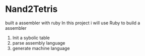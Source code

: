 # Nand2Tetris
built a assembler with ruby
In this project i will use Ruby to build a assembler
1. Init a sybolic table
2. parse assembly language
3. generate machine language
